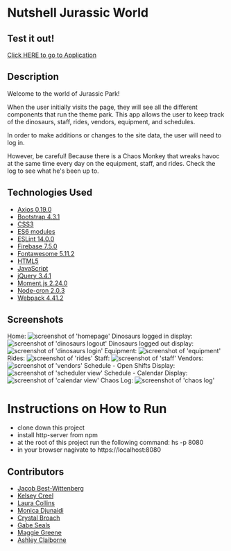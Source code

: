# Nutshell Jurassic World

## Test it out!
[Click HERE to go to Application](https://jurassic-park-26ffa.firebaseapp.com)

## Description
Welcome to the world of Jurassic Park!

When the user initially visits the page, they will see all the different components that run the theme park. This app allows the user to keep track of the dinosaurs, staff, rides, vendors, equipment, and schedules.

In order to make additions or changes to the site data, the user will need to log in.

However, be careful! Because there is a Chaos Monkey that wreaks havoc at the same time every day on the equipment, staff, and rides.  Check the log to see what he's been up to.

## Technologies Used

* [Axios 0.19.0](https://www.npmjs.com/package/axios)
* [Bootstrap 4.3.1](https://getbootstrap.com/)
* [CSS3](https://www.w3.org/Style/CSS/Overview.en.html)
* [ES6 modules](https://developer.mozilla.org/en-US/docs/Web/JavaScript/Guide/Modules)
* [ESLint 14.0.0](https://eslint.org/)
* [Firebase 7.5.0](https://firebase.google.com/)
* [Fontawesome 5.11.2](https://fontawesome.com/6?next=%2F)
* [HTML5](https://html.spec.whatwg.org/multipage/)
* [JavaScript](https://www.javascript.com/)
* [jQuery 3.4.1](https://jquery.com/)
* [Moment.js 2.24.0](https://momentjs.com/)
* [Node-cron 2.0.3](https://www.npmjs.com/package/node-cron)
* [Webpack 4.41.2](https://webpack.js.org/)

## Screenshots
Home:
![screenshot of 'homepage'](https://raw.githubusercontent.com/nss-evening-cohort-10/nutshell-jurassic-world/master/images/readmeImg/homepageUpdate.png)
Dinosaurs logged in display:
![screenshot of 'dinosaurs logout'](https://raw.githubusercontent.com/nss-evening-cohort-10/nutshell-jurassic-world/master/images/readmeImg/dinoLogin.PNG)
Dinosaurs logged out display:
![screenshot of 'dinosaurs login'](https://raw.githubusercontent.com/nss-evening-cohort-10/nutshell-jurassic-world/master/images/readmeImg/dinoLogout.PNG)
Equipment:
![screenshot of 'equipment'](https://raw.githubusercontent.com/nss-evening-cohort-10/nutshell-jurassic-world/master/images/readmeImg/equipmentUpdate.png)
Rides:
![screenshot of 'rides'](https://raw.githubusercontent.com/nss-evening-cohort-10/nutshell-jurassic-world/master/images/readmeImg/rides.PNG)
Staff:
![screenshot of 'staff'](https://raw.githubusercontent.com/nss-evening-cohort-10/nutshell-jurassic-world/master/images/readmeImg/staffUpdate.png)
Vendors:
![screenshot of 'vendors'](https://raw.githubusercontent.com/nss-evening-cohort-10/nutshell-jurassic-world/master/images/readmeImg/vendorUpdate.png)
Schedule - Open Shifts Display:
![screenshot of 'scheduler view'](https://raw.githubusercontent.com/nss-evening-cohort-10/nutshell-jurassic-world/master/images/readmeImg/scheduleOpenShifts.png)
Schedule - Calendar Display:
![screenshot of 'calendar view'](https://raw.githubusercontent.com/nss-evening-cohort-10/nutshell-jurassic-world/master/images/readmeImg/scheduleCalendar.png)
Chaos Log:
![screenshot of 'chaos log'](https://raw.githubusercontent.com/nss-evening-cohort-10/nutshell-jurassic-world/master/images/readmeImg/chaosLog.png)

# Instructions on How to Run
* clone down this project
* install http-server from npm
* at the root of this project run the following command: hs -p 8080
* in your browser nagivate to https://localhost:8080

## Contributors
* [Jacob Best-Wittenberg](https://github.com/jacob-bw)
* [Kelsey Creel](https://github.com/kelseycreel)
* [Laura Collins](https://github.com/LaCollins)
* [Monica Djunaidi](https://github.com/djunaim)
* [Crystal Broach](https://github.com/broach44)
* [Gabe Seals](https://github.com/gseals)
* [Maggie Greene](https://github.com/maggieisgreene)
* [Ashley Claiborne](https://github.com/aclai4067)
